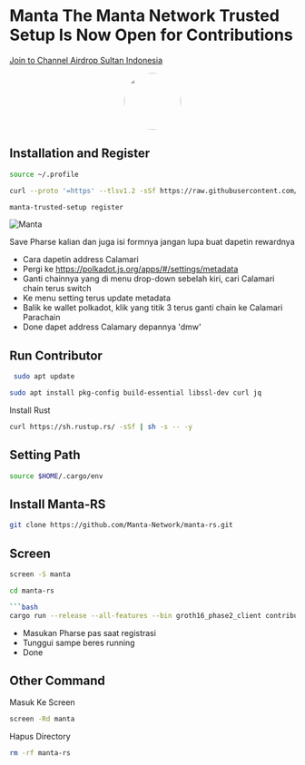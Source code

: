 
# Manta The Manta Network Trusted Setup Is Now Open for Contributions

<p style="font-size:14px" align="left">
<a href="https://t.me/airdropsultanindonesia" target="_blank">Join to Channel Airdrop Sultan Indonesia</a>
</p>

<p align="center">
  <img style="margin: auto; height: 100px; border-radius: 50%;" src="https://user-images.githubusercontent.com/65535542/204483961-992f1e39-ae50-4c03-b528-ee32a2563640.jpg">
</p>

## Installation and Register

```bash
source ~/.profile
```

```bash
curl --proto '=https' --tlsv1.2 -sSf https://raw.githubusercontent.com/Manta-Network/manta-rs/main/tools/install.sh | sh
```

```bash
manta-trusted-setup register
```
![Manta](https://user-images.githubusercontent.com/65535542/204484297-ba3881a3-7af9-40fe-89c4-ba44c0af7119.png/)

Save Pharse kalian dan juga isi formnya jangan lupa buat dapetin rewardnya

- Cara dapetin address Calamari
- Pergi ke https://polkadot.js.org/apps/#/settings/metadata
- Ganti chainnya yang di menu drop-down sebelah kiri, cari Calamari chain terus switch
- Ke menu setting terus update metadata
- Balik ke wallet polkadot, klik yang titik 3 terus ganti chain ke Calamari Parachain
- Done dapet address Calamary depannya 'dmw'

## Run Contributor

```bash
 sudo apt update
```

```bash
sudo apt install pkg-config build-essential libssl-dev curl jq
```

Install Rust

```bash
curl https://sh.rustup.rs/ -sSf | sh -s -- -y
```

## Setting Path
```bash
source $HOME/.cargo/env
```

## Install Manta-RS

```bash
git clone https://github.com/Manta-Network/manta-rs.git
```

## Screen

```bash
screen -S manta
```
```bash
cd manta-rs

```bash
cargo run --release --all-features --bin groth16_phase2_client contribute
```

- Masukan Pharse pas saat registrasi
- Tunggui sampe beres running
- Done

## Other Command 

Masuk Ke Screen
```bash
screen -Rd manta
```

Hapus Directory
```bash
rm -rf manta-rs
```




